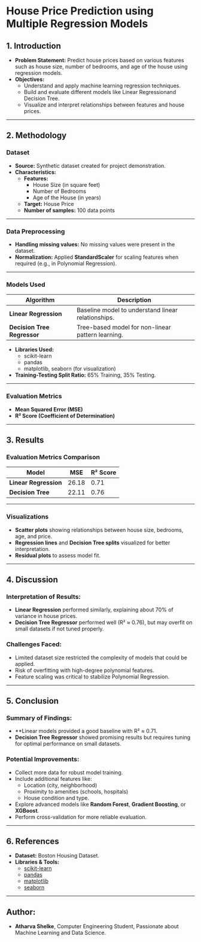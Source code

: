 #  House Price Prediction using Multiple Regression Models

## 1. Introduction
- **Problem Statement:** Predict house prices based on various features such as house size, number of bedrooms, and age of the house using regression models.
- **Objectives:**  
  - Understand and apply machine learning regression techniques.  
  - Build and evaluate different models like Linear Regressionand Decision Tree.  
  - Visualize and interpret relationships between features and house prices.  

---

## 2. Methodology

### Dataset
- **Source:** Synthetic dataset created for project demonstration.  
- **Characteristics:**  
  - **Features:**  
    - House Size (in square feet)  
    - Number of Bedrooms  
    - Age of the House (in years)  
  - **Target:** House Price  
  - **Number of samples:** 100 data points  

---

### Data Preprocessing
- **Handling missing values:** No missing values were present in the dataset.  
- **Normalization:** Applied **StandardScaler** for scaling features when required (e.g., in Polynomial Regression).  

---

### Models Used
| Algorithm                    | Description                                         |
|-----------------------------|----------------------------------------------------|
| **Linear Regression**        | Baseline model to understand linear relationships. |
| **Decision Tree Regressor**  | Tree-based model for non-linear pattern learning. |

- **Libraries Used:**  
  - scikit-learn  
  - pandas  
  - matplotlib, seaborn (for visualization)  
- **Training-Testing Split Ratio:** 65% Training, 35% Testing.  

---

### Evaluation Metrics
- **Mean Squared Error (MSE)**  
- **R² Score (Coefficient of Determination)**  

---

## 3. Results

### Evaluation Metrics Comparison

| Model                   | MSE       | R² Score  |
|------------------------|-----------|-----------|
| **Linear Regression**   | 26.18     | 0.71      |
| **Decision Tree**       | 22.11     | 0.76      |

---

### Visualizations
- **Scatter plots** showing relationships between house size, bedrooms, age, and price.
- **Regression lines** and **Decision Tree splits** visualized for better interpretation.
- **Residual plots** to assess model fit.

---

## 4. Discussion

### Interpretation of Results:
- **Linear Regression** performed similarly, explaining about 70% of variance in house prices.
- **Decision Tree Regressor** performed well (R² ≈ 0.76), but may overfit on small datasets if not tuned properly.

### Challenges Faced:
- Limited dataset size restricted the complexity of models that could be applied.
- Risk of overfitting with high-degree polynomial features.
- Feature scaling was critical to stabilize Polynomial Regression.

---

## 5. Conclusion

### Summary of Findings:
- **Linear models provided a good baseline with R² ≈ 0.71.
- **Decision Tree Regressor** showed promising results but requires tuning for optimal performance on small datasets.

### Potential Improvements:
- Collect more data for robust model training.
- Include additional features like:
  - Location (city, neighborhood)
  - Proximity to amenities (schools, hospitals)
  - House condition and type.
- Explore advanced models like **Random Forest**, **Gradient Boosting**, or **XGBoost**.
- Perform cross-validation for more reliable evaluation.

---

## 6. References
- **Dataset:** Boston Housing Dataset.  
- **Libraries & Tools:**  
  - [scikit-learn](https://scikit-learn.org/)  
  - [pandas](https://pandas.pydata.org/)  
  - [matplotlib](https://matplotlib.org/)  
  - [seaborn](https://seaborn.pydata.org/)

---

## Author:
- **Atharva Shelke**, Computer Engineering Student, Passionate about Machine Learning and Data Science.
